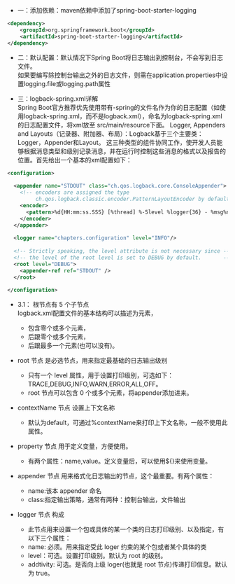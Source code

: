 * 一：添加依赖：maven依赖中添加了spring-boot-starter-logging
```xml
<dependency>
    <groupId>org.springframework.boot</groupId>
    <artifactId>spring-boot-starter-logging</artifactId>
</dependency>
```

* 二：默认配置：默认情况下Spring Boot将日志输出到控制台，不会写到日志文件。  
如果要编写除控制台输出之外的日志文件，则需在application.properties中设置logging.file或logging.path属性

* 三：logback-spring.xml详解  
Spring Boot官方推荐优先使用带有-spring的文件名作为你的日志配置（如使用logback-spring.xml，而不是logback.xml），命名为logback-spring.xml的日志配置文件，将xml放至 src/main/resource下面。
Logger, Appenders and Layouts（记录器、附加器、布局）：Logback基于三个主要类：Logger，Appender和Layout。 这三种类型的组件协同工作，使开发人员能够根据消息类型和级别记录消息，并在运行时控制这些消息的格式以及报告的位置。首先给出一个基本的xml配置如下：

```xml
<configuration>
 
  <appender name="STDOUT" class="ch.qos.logback.core.ConsoleAppender">
    <!-- encoders are assigned the type
         ch.qos.logback.classic.encoder.PatternLayoutEncoder by default -->
    <encoder>
      <pattern>%d{HH:mm:ss.SSS} [%thread] %-5level %logger{36} - %msg%n</pattern>
    </encoder>
  </appender>
 
  <logger name="chapters.configuration" level="INFO"/>
 
  <!-- Strictly speaking, the level attribute is not necessary since -->
  <!-- the level of the root level is set to DEBUG by default.       -->
  <root level="DEBUG">          
    <appender-ref ref="STDOUT" />
  </root>  
  
</configuration>
```
* 3.1：<configuration> 根节点<configuration>有 5 个子节点  
logback.xml配置文件的基本结构可以描述为<configuration>元素，
  - 包含零个或多个<appender>元素，
  - 后跟零个或多个<logger>元素，
  - 后跟最多一个<root>元素(也可以没有)。

* root 节点 是必选节点，用来指定最基础的日志输出级别  <br /> 
  * 只有一个 level 属性，用于设置打印级别，可选如下：TRACE,DEBUG,INFO,WARN,ERROR,ALL,OFF。<br /> 
  * root 节点可以包含 0 个或多个元素，将appender添加进来。

* contextName 节点 设置上下文名称 <br /> 
  * 默认为default，可通过%contextName来打印上下文名称，一般不使用此属性。

* property 节点 用于定义变量，方便使用。<br /> 
  * 有两个属性：name,value。定义变量后，可以使用${}来使用变量。

* appender 节点  用来格式化日志输出的节点，这个最重要。有两个属性：
  * name:该本 appender 命名
  * class:指定输出策略，通常有两种：控制台输出，文件输出

* logger 节点 构成
  * 此节点用来设置一个包或具体的某一个类的日志打印级别、以及指定<appender>，有以下三个属性：
  * name: 必须。用来指定受此 loger 约束的某个包或者某个具体的类
  * level：可选。设置打印级别。默认为 root 的级别。
  * addtivity: 可选。是否向上级 loger(也就是 root 节点)传递打印信息。默认为 true。